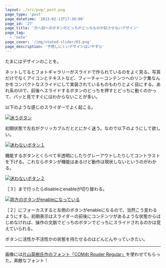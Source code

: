 ```yaml
---
layout: ./src/pug/_post.pug
page_type: 'post'
page_datetime: '2013-02-13T17:30:00'
page_id: '27'
page_title: '次へ前ヘのボタンのどっちがどっちなのか試させないデザイン'
page_tag:
  - 'note'
page_cover: '/img/stated-slider/03.png'
page_description: '予想しにくいデザインはいやずら'
---
```

たまにはデザインのことを。

ネットしてるとフォトギャラリーがスライドで作られているのをよく見る。写真だけでなくアイコンとテキストなど、フィーチャーコンテンツへのリンク集なんかをコンパクトなスライドにして実装されているものもわりとよく目にする。あれ系のUIで、前後へスライドするボタンのどっちを押すとどっちに動くのかって、パッと見ですぐにはわからないことが多い。

以下のような感じのスライダーでよく起こる。

[![迷うボタン](/img/stated-slider/01.png)](/img/stated-slider/01.png "［２］のコンテンツを見たいとき、どっちのボタンを押せばいい？")

初期状態で左右がクリッカブルだととにかく迷う。なので以下のようにして欲しい。

[![迷わないボタン１](/img/stated-slider/02.png)](/img/stated-slider/02.png "機能しない方のボタンをdisableなデザインにする")

機能するボタンとくらべて半透明にしたりグレーアウトしたりしてコントラストを下げる。これならボタンが機能はあるけど動作は現状しないというのがわかる。

[![迷わないボタン２](/img/stated-slider/04.png)](/img/stated-slider/04.png "機能しない方のボタンをdisableなデザインにする２")

［３］まで行ったらdisableとenableが切り替わる。

[![両方のボタンがenableになっている](/img/stated-slider/03.png)](/img/stated-slider/03.png "enable ならコントラストは同じにする")

［２］にフォーカスすると左側のボタンがenableになるので、当然こう変わるようにする。初期表示はスライダーの前後にコンテンツがあるような状態からはじめなければ、操作の文脈でどっちのボタンでどっちにスライドされるのかは覚えていられる。

ボタンに活性か不活性かの状態を持たせるのはどんどんやっていきたい。

---

画像には[片山英樹氏作のフォント「COM4t Rouder Regular」](http://com4t-fff.seesaa.net/article/248838684.html)を使わせてもらった。素敵なフォント！
